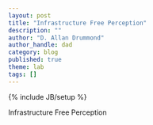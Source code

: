 ```yaml
---
layout: post
title: "Infrastructure Free Perception"
description: ""
author: "D. Allan Drummond"
author_handle: dad
category: blog
published: true
theme: lab
tags: []
---
```

{% include JB/setup %}

Infrastructure Free Perception